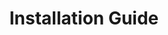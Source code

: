 ---
layout: default
title: Installation Guide
nav_order: 2
has_children: true
has_toc: true
description: Installation Guide
---
